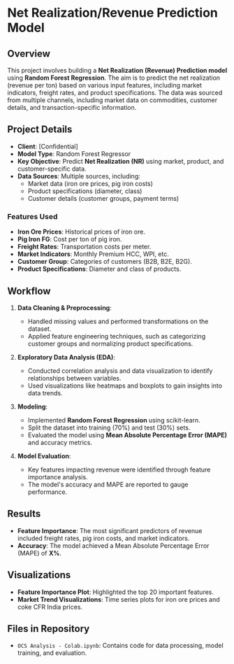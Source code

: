 # Net Realization/Revenue Prediction Model

## Overview

This project involves building a **Net Realization (Revenue) Prediction model** using **Random Forest Regression**. The aim is to predict the net realization (revenue per ton) based on various input features, including market indicators, freight rates, and product specifications. The data was sourced from multiple channels, including market data on commodities, customer details, and transaction-specific information.

## Project Details

- **Client**: [Confidential]
- **Model Type**: Random Forest Regressor
- **Key Objective**: Predict **Net Realization (NR)** using market, product, and customer-specific data.
- **Data Sources**: Multiple sources, including:
  - Market data (iron ore prices, pig iron costs)
  - Product specifications (diameter, class)
  - Customer details (customer groups, payment terms)

### Features Used

- **Iron Ore Prices**: Historical prices of iron ore.
- **Pig Iron FG**: Cost per ton of pig iron.
- **Freight Rates**: Transportation costs per meter.
- **Market Indicators**: Monthly Premium HCC, WPI, etc.
- **Customer Group**: Categories of customers (B2B, B2E, B2G).
- **Product Specifications**: Diameter and class of products.

## Workflow

1. **Data Cleaning & Preprocessing**:
   - Handled missing values and performed transformations on the dataset.
   - Applied feature engineering techniques, such as categorizing customer groups and normalizing product specifications.

2. **Exploratory Data Analysis (EDA)**:
   - Conducted correlation analysis and data visualization to identify relationships between variables.
   - Used visualizations like heatmaps and boxplots to gain insights into data trends.

3. **Modeling**:
   - Implemented **Random Forest Regression** using scikit-learn.
   - Split the dataset into training (70%) and test (30%) sets.
   - Evaluated the model using **Mean Absolute Percentage Error (MAPE)** and accuracy metrics.

4. **Model Evaluation**:
   - Key features impacting revenue were identified through feature importance analysis.
   - The model's accuracy and MAPE are reported to gauge performance.

## Results

- **Feature Importance**: The most significant predictors of revenue included freight rates, pig iron costs, and market indicators.
- **Accuracy**: The model achieved a Mean Absolute Percentage Error (MAPE) of **X%**.

## Visualizations

- **Feature Importance Plot**: Highlighted the top 20 important features.
- **Market Trend Visualizations**: Time series plots for iron ore prices and coke CFR India prices.

## Files in Repository

- `OCS Analysis - Colab.ipynb`: Contains code for data processing, model training, and evaluation.
